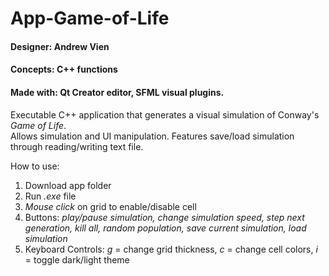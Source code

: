 # App-Game-of-Life
#### Designer: Andrew Vien
#### Concepts: C++ functions
#### Made with: Qt Creator editor, SFML visual plugins.

Executable C++ application that generates a visual simulation of Conway's _Game of Life_.  
Allows simulation and UI manipulation. Features save/load simulation through reading/writing text file.  

How to use:  
1. Download app folder  
2. Run _.exe_ file  
3. _Mouse click_ on grid to enable/disable cell  
4. Buttons: _play/pause simulation, change simulation speed, step next generation, kill all, random population, save current simulation, load simulation_  
5. Keyboard Controls: _g_ = change grid thickness, _c_ = change cell colors, _i_ = toggle dark/light theme
